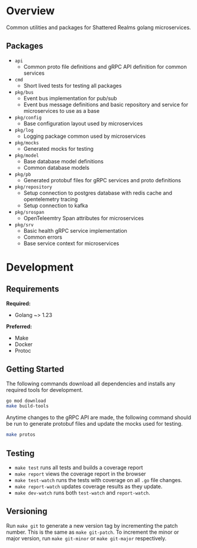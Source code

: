 # Overview
Common utilities and packages for Shattered Realms golang microservices.

## Packages
* `api`
    * Common proto file definitions and gRPC API definition for common services
* `cmd`
    * Short lived tests for testing all packages
* `pkg/bus`
    * Event bus implementation for pub/sub
    * Event bus message definitions and basic repository and service for microservices to use as a base
* `pkg/config`
    * Base configuration layout used by microservices
* `pkg/log`
    * Logging package common used by microservices
* `pkg/mocks`
    * Generated mocks for testing
* `pkg/model`
    * Base database model definitions
    * Common database models
* `pkg/pb`
    * Generated protobuf files for gRPC services and proto definitions
* `pkg/repository`
    * Setup connection to postgres database with redis cache and opentelemetry tracing
    * Setup connection to kafka
* `pkg/srospan`
    * OpenTeleemtry Span attributes for microservices
* `pkg/srv`
    * Basic health gRPC service implementation
    * Common errors
    * Base service context for microservices

# Development
## Requirements
**Required:**
* Golang ~> 1.23

**Preferred:**
* Make
* Docker
* Protoc

## Getting Started
The following commands download all dependencies and installs any required tools for development.
```bash
go mod download
make build-tools
```

Anytime changes to the gRPC API are made, the following command should be run to generate protobuf files and update the mocks used for testing.
```bash
make protos
```

## Testing
* `make test` runs all tests and builds a coverage report
* `make report` views the coverage report in the browser
* `make test-watch` runs the tests with coverage on all `.go` file changes.
* `make report-watch` updates coverage results as they update.
* `make dev-watch` runs both `test-watch` and `report-watch`.

## Versioning
Run `make git` to generate a new version tag by incrementing the patch number. This is the same as `make git-patch`. To increment the minor or major version, run `make git-minor` or `make git-major` respectively.
